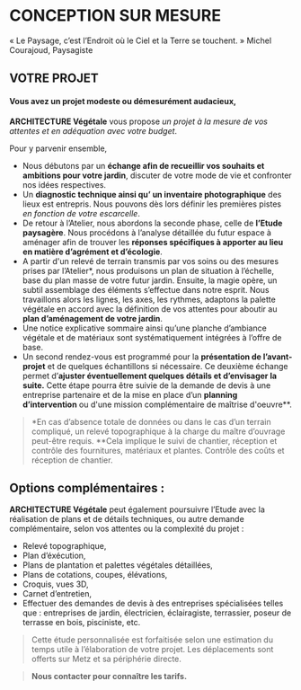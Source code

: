 ﻿


# CONCEPTION SUR MESURE
« Le Paysage, c’est l’Endroit où le Ciel et la Terre se touchent. »  Michel Courajoud, Paysagiste
## VOTRE PROJET
####  Vous avez un projet modeste ou démesurément audacieux,

**ARCHITECTURE Végétale** vous propose *un projet à la mesure de vos attentes et en adéquation avec votre budget*.


Pour y parvenir ensemble, 

 - Nous débutons par un **échange afin de recueillir vos souhaits et ambitions pour votre jardin**, discuter de votre mode de vie et confronter nos idées respectives.
 - Un **diagnostic technique ainsi qu’ un inventaire photographique** des lieux est entrepris. Nous pouvons dès lors définir les premières pistes *en fonction de votre escarcelle*.
 - De retour à l’Atelier, nous abordons la seconde phase, celle de **l’Etude paysagère**. Nous procédons à l’analyse détaillée du futur espace à aménager afin de trouver les **réponses spécifiques à apporter au lieu en matière d’agrément et d’écologie**.
 - A partir d'un relevé de terrain transmis par vos soins ou des mesures prises par l’Atelier*, nous produisons un plan de situation à l’échelle, base du plan masse de votre futur jardin. Ensuite, la magie opère, un subtil assemblage des éléments s’effectue dans notre esprit. 
Nous travaillons alors les lignes, les axes, les rythmes, adaptons la palette végétale en accord avec la définition de vos attentes pour aboutir au **plan d’aménagement de votre jardin**.
 - Une notice explicative sommaire ainsi qu’une planche d’ambiance végétale et de matériaux sont systématiquement intégrées à l’offre de base. 
 - Un second rendez-vous est programmé pour la **présentation de l’avant-projet** et de quelques échantillons si nécessaire. Ce deuxième échange permet d’**ajuster éventuellement quelques détails et d’envisager la suite.**
Cette étape pourra être suivie de la demande de devis à une entreprise partenaire et de la mise en place d’un **planning d’intervention** ou d'une mission complémentaire de maîtrise d'oeuvre**.


> *En cas d’absence totale de données ou dans le cas d’un terrain compliqué, un relevé topographique à la charge du maître d’ouvrage peut-être requis.
> **Cela implique le suivi de chantier, réception et contrôle des fournitures, matériaux et plantes. Contrôle des coûts et réception de chantier.


## Options complémentaires :

**ARCHITECTURE Végétale** peut également poursuivre l’Etude avec la réalisation de plans et de détails techniques, ou autre demande complémentaire, selon vos attentes ou la complexité du projet :

 - Relevé topographique,
 - Plan d’éxécution,
 - Plans de plantation et palettes végétales détaillées,
 - Plans de cotations, coupes, élévations, 
 - Croquis, vues 3D,
 - Carnet d’entretien,
 - Effectuer des demandes de devis à des entreprises spécialisées telles que : entreprises de jardin, électricien, éclairagiste, terrassier, poseur de terrasse en bois, pisciniste, etc.

> Cette étude personnalisée est forfaitisée selon une estimation du temps utile à l’élaboration de votre projet.
> Les déplacements sont offerts sur Metz et sa périphérie directe.

> **Nous contacter pour connaître les tarifs.**
  











